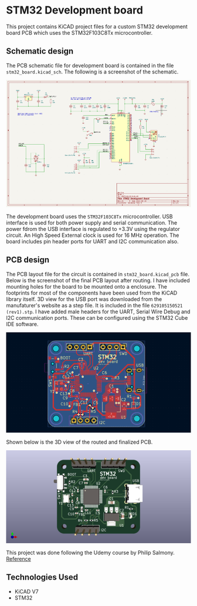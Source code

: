 # STM32 Development board

This project contains KiCAD project files for a custom STM32 development board PCB which uses the STM32F103C8Tx microcontroller.

## Schematic design
The PCB schematic file for development board is contained in the file `stm32_board.kicad_sch`. The following is a screenshot of the schematic. 

![Schematic](assets/sch_img.png)

The development board uses the `STM32F103C8Tx` microcontroller. USB interface is used for both power supply and serial communication. The power fdrom the USB interface is regulated to +3.3V using the regulator circuit. An High Speed External clock is used for 16 MHz operation. The board includes pin header ports for UART and I2C communication also.

## PCB design
The PCB layout file for the circuit is contained in `stm32_board.kicad_pcb` file. Below is the screenshot of the final PCB layout after routing. I have included mounting holes for the board to be mounted onto a enclosure. The footprints for most of the components have been used from the KiCAD library itself. 3D view for the USB port was downloaded from the manufaturer's website as a step file. It is included in the file `629105150521 (rev1).stp`. I have added male headers for the UART, Serial Wire Debug and I2C communication ports. These can be configured using the STM32 Cube IDE software. 

![PCB](assets/pcb_img.png)

Shown below is the 3D view of the routed and finalized PCB.

![3DView](assets/3dview_img.png)

This project was done following the Udemy course by Philip Salmony. [Reference](https://www.udemy.com/course/learn-kicad-v6-and-stm32-hardware-design/)

## Technologies Used
- KiCAD V7
- STM32